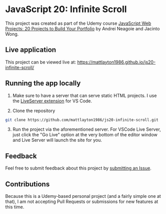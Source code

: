 # JavaScript 20: Infinite Scroll

This project was created as part of the Udemy course [JavaScript Web Projects: 20 Projects to Build Your Portfolio](https://www.udemy.com/course/javascript-web-projects-to-build-your-portfolio-resume) by Andrei Neagoie and Jacinto Wong.

## Live application

This project can be viewed live at: 
https://mattlayton1986.github.io/js20-infinite-scroll/

## Running the app locally

1. Make sure to have a server that can serve static HTML projects. I use the [LiveServer extension](https://marketplace.visualstudio.com/items?itemName=ritwickdey.LiveServer) for VS Code.

2. Clone the repository

```bash
git clone https://github.com/mattlayton1986/js20-infinite-scroll.git
```

3. Run the project via the aforementioned server. For VSCode Live Server, just click the "Go Live" option at the very bottom of the editor window and Live Server will launch the site for you.

## Feedback

Feel free to submit feedback about this project by [submitting an Issue](https://github.com/mattlayton1986/js20-infinite-scroll/issues). 

## Contributions

Because this is a Udemy-based personal project (and a fairly simple one at that), I am not accepting Pull Requests or submissions for new features at this time.